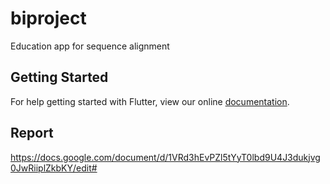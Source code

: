 # biproject

Education app for sequence alignment

## Getting Started

For help getting started with Flutter, view our online
[documentation](http://flutter.io/).

## Report 

https://docs.google.com/document/d/1VRd3hEvPZl5tYyT0lbd9U4J3dukjvg0JwRiiplZkbKY/edit#
